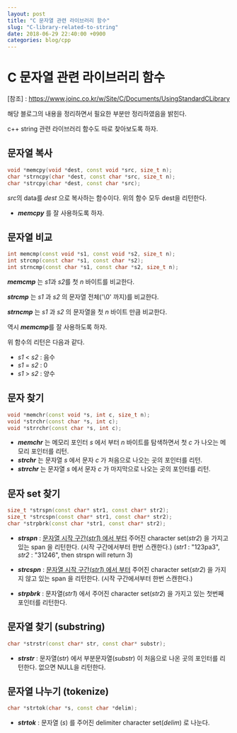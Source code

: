 ```yaml
---
layout: post
title: "C 문자열 관련 라이브러리 함수"
slug: "C-library-related-to-string"
date: 2018-06-29 22:40:00 +0900
categories: blog/cpp
---
```


# C 문자열 관련 라이브러리 함수

[참조] : https://www.joinc.co.kr/w/Site/C/Documents/UsingStandardCLibrary

해당 블로그의 내용을 정리하면서 필요한 부분만 정리하였음을 밝힌다.

c++ string 관련 라이브러리 함수도 따로 찾아보도록 하자.



## 문자열 복사

```c++
void *memcpy(void *dest, const void *src, size_t n);
char *strncpy(char *dest, const char *src, size_t n);
char *strcpy(char *dest, const char *src);
```

*src*의 data를 *dest* 으로 복사하는 함수이다. 위의 함수 모두 dest을 리턴한다.

- ***memcpy*** 를 잘 사용하도록 하자.



## 문자열 비교

```c++
int memcmp(const void *s1, const void *s2, size_t n);
int strcmp(const char *s1, const char *s2);
int strncmp(const char *s1, const char *s2, size_t n);
```

***memcmp*** 는 *s1*과 *s2*를 첫 *n* 바이트를 비교한다.

***strcmp*** 는 *s1* 과 *s2* 의 문자열 전체('\0' 까지)를 비교한다.

***strncmp*** 는 *s1* 과 *s2* 의 문자열을 첫 *n* 바이트 만큼 비교한다.

역시 ***memcmp***를 잘 사용하도록 하자.

위 함수의 리턴은 다음과 같다.

- *s1* < *s2* : 음수
- *s1* = *s2* : 0
- *s1* > *s2* : 양수



## 문자 찾기

```c++
void *memchr(const void *s, int c, size_t n);
void *strchr(const char *s, int c);
void *strrchr(const char *s, int c);
```

- ***memchr*** 는 메모리 포인터 *s* 에서 부터 *n* 바이트를 탐색하면서 첫 *c* 가 나오는 메모리 포인터를 리턴.
- ***strchr*** 는 문자열 *s* 에서 문자 *c* 가 처음으로 나오는 곳의 포인터를 리턴.
- ***strrchr*** 는 문자열 *s* 에서 문자 *c* 가 마지막으로 나오는 곳의 포인터를 리턴.



## 문자 set 찾기

```c++
size_t *strspn(const char* str1, const char* str2);
size_t *strcspn(const char* str1, const char* str2);
char *strpbrk(const char *str1, const char* str2);
```

- ***strspn*** : <u>문자열 시작 구간(*str1*) 에서 부터</u> 주어진 character set(*str2*) 을 가지고 있는 span 을 리턴한다.  (시작 구간에서부터 한번 스캔한다.)
  (*str1* : "123pa3", *str2* : "31246", then strspn will return 3) 

- ***strcspn*** : <u>문자열 시작 구간(*str1*) 에서 부터</u> 주어진 character set(*str2*) 을 가지지 않고 있는 span 을 리턴한다. (시작 구간에서부터 한번 스캔한다.)
- ***strpbrk*** : 문자열(*str1*) 에서 주어진 character set(*str2*) 을 가지고 있는 첫번째 포인터를 리턴한다.



## 문자열 찾기 (substring)

```c++
char *strstr(const char* str, const char* substr);
```

- ***strstr*** : 문자열(*str*) 에서 부분문자열(*substr*) 이 처음으로 나온 곳의 포인터를 리턴한다. 없으면 NULL을 리턴한다.



## 문자열 나누기 (tokenize)

```c++
char *strtok(char *s, const char *delim);
```

- ***strtok*** : 문자열 (*s*) 를 주어진 delimiter character set(*delim*) 로 나눈다.



